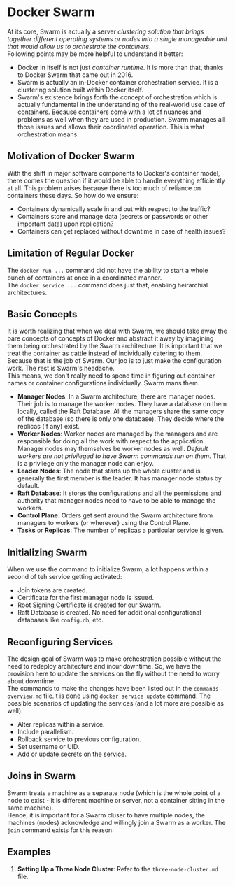 # Docker Swarm

At its core, Swarm is actually a server *clustering solution that brings together different operating systems or nodes into a single manageable unit that would allow us to orchestrate the containers*. <br />
Following points may be more helpful to understand it better:
- Docker in itself is not just *container runtime*. It is more than that, thanks to Docker Swarm that came out in 2016.
- Swarm is actually an in-Docker container orchestration service. It is a clustering solution built within Docker itself.
- Swarm's existence brings forth the concept of orchestration which is actually fundamental in the understanding of the real-world use case of containers. Because containers come with a lot of nuances and problems as well when they are used in production. Swarm manages all those issues and allows their coordinated operation. This is what orchestration means.


## Motivation of Docker Swarm

With the shift in major software components to Docker's container model, there comes the question if it would be able to handle everything efficiently at all. This problem arises because there is too much of reliance on containers these days. So how do we ensure:
- Containers dynamically scale in and out with respect to the traffic?
- Containers store and manage data (secrets or passwords or other important data) upon replication?
- Containers can get replaced without downtime in case of health issues?


## Limitation of Regular Docker

The `docker run ...` command did not have the ability to start a whole bunch of containers at once in a coordinated manner. <br />
The `docker service ...` command does just that, enabling heirarchial architectures.


## Basic Concepts

It is worth realizing that when we deal with Swarm, we should take away the bare concepts of concepts of Docker and abstract it away by imagining them being orchestrated by the Swarm architecture. It is important that we treat the container as cattle instead of individually catering to them. Because that is the job of Swarm. Our job is to just make the configuration work. The rest is Swarm's headache. <br />
This means, we don't really need to spend time in figuring out container names or container configurations individually. Swarm mans them.
- **Manager Nodes**: In a Swarm architecture, there are manager nodes. Their job is to manage the worker nodes. They have a database on them locally, called the Raft Database. All the managers share the same copy of the database (so there is only one database). They decide where the replicas (if any) exist.
- **Worker Nodes**: Worker nodes are managed by the managers and are responsible for doing all the work with respect to the application. Manager nodes may themselves be worker nodes as well. *Default workers are not privileged to have Swarm commands run on them*. That is a privilege only the manager node can enjoy.
- **Leader Nodes**: The node that starts up the whole cluster and is generally the first member is the leader. It has manager node status by default.
- **Raft Database**: It stores the configurations and all the permissions and authority that manager nodes need to have to be able to manage the workers.
- **Control Plane**: Orders get sent around the Swarm architecture from managers to workers (or wherever) using the Control Plane.
- **Tasks** or **Replicas**: The number of replicas a particular service is given.


## Initializing Swarm

When we use the command to initialize Swarm, a lot happens within a second of teh service getting activated:
- Join tokens are created.
- Certificate for the first manager node is issued.
- Root Signing Certificate is created for our Swarm.
- Raft Database is created. No need for additional configurational databases like `config.db`, etc.


## Reconfiguring Services

The design goal of Swarm was to make orchestration possible without the need to redeploy architecture and incur downtime. So, we have the provision here to update the services on the fly without the need to worry about downtime. <br />
The commands to make the changes have been listed out in the `commands-overview.md` file. t is done using `docker service update` command. The possible scenarios of updating the services (and a lot more are possible as well):
- Alter replicas within a service.
- Include parallelism.
- Rollback service to previous configuration.
- Set username or UID.
- Add or update secrets on the service.


## Joins in Swarm

Swarm treats a machine as a separate node (which is the whole point of a node to exist - it is different machine or server, not a container sitting in the same machine). <br />
Hence, it is important for a Swarm cluser to have multiple nodes, the machines (nodes) acknowledge and willingly join a Swarm as a worker. The `join` command exists for this reason.


## Examples

1. **Setting Up a Three Node Cluster**: Refer to the `three-node-cluster.md` file.